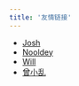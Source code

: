 ```yaml
---
title: '友情链接'
---
```


- [Josh](https://www.wangzhenxi.com/)
- [Nooldey](http://zhuweisheng.com.cn/)
- [Will](https://www.willwuwei.com/)
- [曾小乱](https://zengxiaoluan.com/)